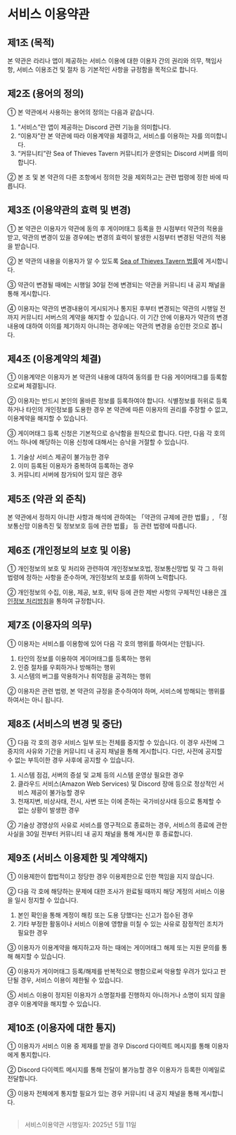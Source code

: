 # 서비스 이용약관


## 제1조 (목적)
본 약관은 라리나 앱이 제공하는 서비스 이용에 대한 이용자 간의 권리와 의무, 책임사항, 서비스 이용조건 및 절차 등 기본적인 사항을 규정함을 목적으로 합니다.


## 제2조 (용어의 정의)
① 본 약관에서 사용하는 용어의 정의는 다음과 같습니다.
1. "서비스”란 앱이 제공하는 Discord 관련 기능을 의미합니다.
2. “이용자”란 본 약관에 따라 이용계약을 체결하고, 서비스를 이용하는 자를 의미합니다.
3. “커뮤니티”란 Sea of Thieves Tavern 커뮤니티가 운영되는 Discord 서버를 의미합니다.

② 본 조 및 본 약관의 다른 조항에서 정의한 것을 제외하고는 관련 법령에 정한 바에 따릅니다.


## 제3조 (이용약관의 효력 및 변경)
① 본 약관은 이용자가 약관에 동의 후 게이머태그 등록을 한 시점부터 약관의 적용을 받고, 약관의 변경이 있을 경우에는 변경의 효력이 발생한 시점부터 변경된 약관의 적용을 받습니다.

② 본 약관의 내용을 이용자가 알 수 있도록 [Sea of Thieves Tavern 법률](https://github.com/Sea-of-Thieves-Tavern/legal)에 게시합니다.

③ 약관이 변경될 때에는 시행일 30일 전에 변경되는 약관을 커뮤니티 내 공지 채널을 통해 게시합니다.

④ 이용자는 약관의 변경내용이 게시되거나 통지된 후부터 변경되는 약관의 시행일 전까지 커뮤니티 서버스의 계약을 해지할 수 있습니다. 이 기간 안에 이용자가 약관의 변경내용에 대하여 이의를 제기하지 아니하는 경우에는 약관의 변경을 승인한 것으로 봅니다.


## 제4조 (이용계약의 체결)
① 이용계약은 이용자가 본 약관의 내용에 대하여 동의를 한 다음 게이머태그를 등록함으로써 체결됩니다.

② 이용자는 반드시 본인의 올바른 정보를 등록하여야 합니다. 식별정보를 허위로 등록하거나 타인의 개인정보를 도용한 경우 본 약관에 따른 이용자의 권리를 주장할 수 없고, 이용계약을 해지할 수 있습니다.

③ 게이머태그 등록 신청은 기본적으로 승낙함을 원칙으로 합니다. 다만, 다음 각 호의 어느 하나에 해당하는 이용 신청에 대해서는 승낙을 거절할 수 있습니다.
1. 기술상 서비스 제공이 불가능한 경우
2. 이미 등록된 이용자가 중복하여 등록하는 경우
3. 커뮤니티 서버에 참가되어 있지 않은 경우


## 제5조 (약관 외 준칙)
본 약관에서 정하지 아니한 사항과 해석에 관하여는 「약관의 규제에 관한 법률」, 「정보통신망 이용촉진 및 정보보호 등에 관한 법률」 등 관련 법령에 따릅니다.


## 제6조 (개인정보의 보호 및 이용)
① 개인정보의 보호 및 처리와 관련하여 개인정보보호법, 정보통신망법 및 각 그 하위 법령에 정하는 사항을 준수하며, 개인정보의 보호를 위하여 노력합니다.

② 개인정보의 수집, 이용, 제공, 보호, 위탁 등에 관한 제반 사항의 구체적인 내용은 [개인정보 처리방침](https://github.com/Sea-of-Thieves-Tavern/legal/blob/main/Privacy-Policy.md)을 통하여 규정합니다.


## 제7조 (이용자의 의무)
① 이용자는 서비스를 이용함에 있어 다음 각 호의 행위를 하여서는 안됩니다.
1. 타인의 정보를 이용하여 게이머태그를 등록하는 행위
2. 인증 절차를 우회하거나 방해하는 행위
3. 시스템의 버그를 악용하거나 취약점을 공격하는 행위

② 이용자은 관련 법령, 본 약관의 규정을 준수하여야 하며, 서비스에 방해되는 행위를 하여서는 아니 됩니다.


## 제8조 (서비스의 변경 및 중단)
① 다음 각 호의 경우 서비스 일부 또는 전체를 중지할 수 있습니다. 이 경우 사전에 그 중지의 사유와 기간을 커뮤니티 내 공지 채널을 통해 게시합니다. 다만, 사전에 공지할 수 없는 부득이한 경우 사후에 공지할 수 있습니다.
1. 시스템 점검, 서버의 증설 및 교체 등의 시스템 운영상 필요한 경우
2. 클라우드 서비스(Amazon Web Services) 및 Discord 장애 등으로 정상적인 서비스 제공이 불가능할 경우
3. 천재지변, 비상사태, 전시, 사변 또는 이에 준하는 국가비상사태 등으로 통제할 수 없는 상황이 발생한 경우

② 기술상 경영상의 사유로 서비스를 영구적으로 종료하는 경우, 서비스의 종료에 관한 사실을 30일 전부터 커뮤니티 내 공지 채널을 통해 게시한 후 종료합니다.


## 제9조 (서비스 이용제한 및 계약해지)
① 이용제한이 합법적이고 정당한 경우 이용제한으로 인한 책임을 지지 않습니다.

② 다음 각 호에 해당하는 문제에 대한 조사가 완료될 때까지 해당 계정의 서비스 이용을 일시 정지할 수 있습니다.
1. 본인 확인을 통해 계정이 해킹 또는 도용 당했다는 신고가 접수된 경우
2. 기타 부정한 활동이나 서비스 이용에 영향을 미칠 수 있는 사유로 잠정적인 조치가 필요한 경우

③ 이용자가 이용계약을 해지하고자 하는 때에는 게이머태그 해제 또는 지원 문의를 통해 해지할 수 있습니다.

④ 이용자가 게이머태그 등록/해제를 반복적으로 행함으로써 악용할 우려가 있다고 판단될 경우, 서비스 이용이 제한될 수 있습니다.

⑤ 서비스 이용이 정지된 이용자가 소명절차를 진행하지 아니하거나 소명이 되지 않을 경우 이용계약을 해지할 수 있습니다.


## 제10조 (이용자에 대한 통지)
① 이용자가 서비스 이용 중 제재를 받을 경우 Discord 다이렉트 메시지를 통해 이용자에게 통지합니다.

② Discord 다이렉트 메시지를 통해 전달이 불가능할 경우 이용자가 등록한 이메일로 전달합니다.

③ 이용자 전체에게 통지할 필요가 있는 경우 커뮤니티 내 공지 채널을 통해 게시합니다.
<br></br>
> 서비스이용약관 시행일자: 2025년 5월 11일